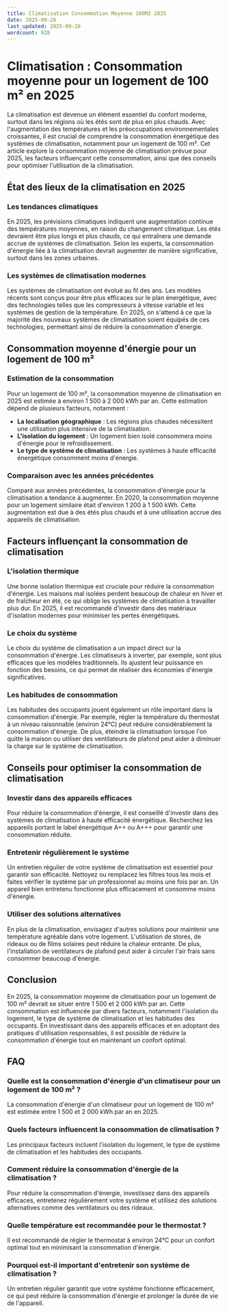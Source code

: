 ```yaml
---
title: Climatisation Consommation Moyenne 100M2 2025
date: 2025-09-26
last_updated: 2025-09-26
wordcount: 928
---
```


# Climatisation : Consommation moyenne pour un logement de 100 m² en 2025

La climatisation est devenue un élément essentiel du confort moderne, surtout dans les régions où les étés sont de plus en plus chauds. Avec l'augmentation des températures et les préoccupations environnementales croissantes, il est crucial de comprendre la consommation énergétique des systèmes de climatisation, notamment pour un logement de 100 m². Cet article explore la consommation moyenne de climatisation prévue pour 2025, les facteurs influençant cette consommation, ainsi que des conseils pour optimiser l'utilisation de la climatisation.

## État des lieux de la climatisation en 2025

### Les tendances climatiques

En 2025, les prévisions climatiques indiquent une augmentation continue des températures moyennes, en raison du changement climatique. Les étés devraient être plus longs et plus chauds, ce qui entraînera une demande accrue de systèmes de climatisation. Selon les experts, la consommation d'énergie liée à la climatisation devrait augmenter de manière significative, surtout dans les zones urbaines.

### Les systèmes de climatisation modernes

Les systèmes de climatisation ont évolué au fil des ans. Les modèles récents sont conçus pour être plus efficaces sur le plan énergétique, avec des technologies telles que les compresseurs à vitesse variable et les systèmes de gestion de la température. En 2025, on s'attend à ce que la majorité des nouveaux systèmes de climatisation soient équipés de ces technologies, permettant ainsi de réduire la consommation d'énergie.

## Consommation moyenne d'énergie pour un logement de 100 m²

### Estimation de la consommation

Pour un logement de 100 m², la consommation moyenne de climatisation en 2025 est estimée à environ 1 500 à 2 000 kWh par an. Cette estimation dépend de plusieurs facteurs, notamment :

- **La localisation géographique** : Les régions plus chaudes nécessitent une utilisation plus intensive de la climatisation.
- **L'isolation du logement** : Un logement bien isolé consommera moins d'énergie pour le refroidissement.
- **Le type de système de climatisation** : Les systèmes à haute efficacité énergétique consomment moins d'énergie.

### Comparaison avec les années précédentes

Comparé aux années précédentes, la consommation d'énergie pour la climatisation a tendance à augmenter. En 2020, la consommation moyenne pour un logement similaire était d'environ 1 200 à 1 500 kWh. Cette augmentation est due à des étés plus chauds et à une utilisation accrue des appareils de climatisation.

## Facteurs influençant la consommation de climatisation

### L'isolation thermique

Une bonne isolation thermique est cruciale pour réduire la consommation d'énergie. Les maisons mal isolées perdent beaucoup de chaleur en hiver et de fraîcheur en été, ce qui oblige les systèmes de climatisation à travailler plus dur. En 2025, il est recommandé d'investir dans des matériaux d'isolation modernes pour minimiser les pertes énergétiques.

### Le choix du système

Le choix du système de climatisation a un impact direct sur la consommation d'énergie. Les climatiseurs à inverter, par exemple, sont plus efficaces que les modèles traditionnels. Ils ajustent leur puissance en fonction des besoins, ce qui permet de réaliser des économies d'énergie significatives.

### Les habitudes de consommation

Les habitudes des occupants jouent également un rôle important dans la consommation d'énergie. Par exemple, régler la température du thermostat à un niveau raisonnable (environ 24°C) peut réduire considérablement la consommation d'énergie. De plus, éteindre la climatisation lorsque l'on quitte la maison ou utiliser des ventilateurs de plafond peut aider à diminuer la charge sur le système de climatisation.

## Conseils pour optimiser la consommation de climatisation

### Investir dans des appareils efficaces

Pour réduire la consommation d'énergie, il est conseillé d'investir dans des systèmes de climatisation à haute efficacité énergétique. Recherchez les appareils portant le label énergétique A++ ou A+++ pour garantir une consommation réduite.

### Entretenir régulièrement le système

Un entretien régulier de votre système de climatisation est essentiel pour garantir son efficacité. Nettoyez ou remplacez les filtres tous les mois et faites vérifier le système par un professionnel au moins une fois par an. Un appareil bien entretenu fonctionne plus efficacement et consomme moins d'énergie.

### Utiliser des solutions alternatives

En plus de la climatisation, envisagez d'autres solutions pour maintenir une température agréable dans votre logement. L'utilisation de stores, de rideaux ou de films solaires peut réduire la chaleur entrante. De plus, l'installation de ventilateurs de plafond peut aider à circuler l'air frais sans consommer beaucoup d'énergie.

## Conclusion

En 2025, la consommation moyenne de climatisation pour un logement de 100 m² devrait se situer entre 1 500 et 2 000 kWh par an. Cette consommation est influencée par divers facteurs, notamment l'isolation du logement, le type de système de climatisation et les habitudes des occupants. En investissant dans des appareils efficaces et en adoptant des pratiques d'utilisation responsables, il est possible de réduire la consommation d'énergie tout en maintenant un confort optimal.

## FAQ

### Quelle est la consommation d'énergie d'un climatiseur pour un logement de 100 m² ?

La consommation d'énergie d'un climatiseur pour un logement de 100 m² est estimée entre 1 500 et 2 000 kWh par an en 2025.

### Quels facteurs influencent la consommation de climatisation ?

Les principaux facteurs incluent l'isolation du logement, le type de système de climatisation et les habitudes des occupants.

### Comment réduire la consommation d'énergie de la climatisation ?

Pour réduire la consommation d'énergie, investissez dans des appareils efficaces, entretenez régulièrement votre système et utilisez des solutions alternatives comme des ventilateurs ou des rideaux.

### Quelle température est recommandée pour le thermostat ?

Il est recommandé de régler le thermostat à environ 24°C pour un confort optimal tout en minimisant la consommation d'énergie.

### Pourquoi est-il important d'entretenir son système de climatisation ?

Un entretien régulier garantit que votre système fonctionne efficacement, ce qui peut réduire la consommation d'énergie et prolonger la durée de vie de l'appareil.